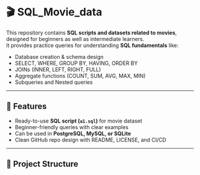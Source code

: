 # 🎬 SQL_Movie_data  

This repository contains **SQL scripts and datasets related to movies**, designed for beginners as well as intermediate learners.  
It provides practice queries for understanding **SQL fundamentals** like:  

- Database creation & schema design  
- SELECT, WHERE, GROUP BY, HAVING, ORDER BY  
- JOINs (INNER, LEFT, RIGHT, FULL)  
- Aggregate functions (COUNT, SUM, AVG, MAX, MIN)  
- Subqueries and Nested queries  

---

## 🚀 Features
- Ready-to-use **SQL script (`a1.sql`)** for movie dataset  
- Beginner-friendly queries with clear examples  
- Can be used in **PostgreSQL, MySQL, or SQLite**  
- Clean GitHub repo design with README, LICENSE, and CI/CD  

---

## 📂 Project Structure
